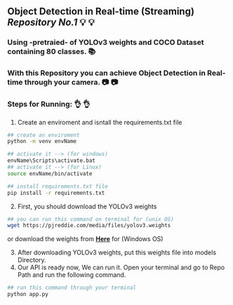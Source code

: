 ## Object Detection in Real-time (Streaming) _Repository No.1_   :bulb: :bulb:
### Using -pretraied- of YOLOv3 weights and COCO Dataset containing 80 classes. :books:
### With this Repository you can achieve Object Detection in Real-time through your camera.  :camera: :camera:


### Steps for Running:  :ok_hand: :ok_hand:
1. Create an enviroment and isntall the requirements.txt file
``` bash
## create an enviroment
python -m venv envName

## activate it --> (for windows)
envName\Scripts\activate.bat
## activate it --> (for Linux)
source envName/bin/activate

## install requirements.txt file
pip install -r requirements.txt
```
2. First, you should download the YOLOv3 weights
``` bash
## you can run this command on terminal for (unix OS) 
wget https://pjreddie.com/media/files/yolov3.weights
```
or download the weights from [**Here**](https://pjreddie.com/media/files/yolov3.weights) for (Windows OS)


3. After downloading YOLOv3 weights, put this weights file into models Directory.
4. Our API is ready now, We can run it. Open your terminal and go to Repo Path and run the following command. 
``` bash
## run this command through your terminal
python app.py
```
